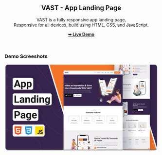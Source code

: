 <div align="center">

  <h2 align="center">VAST - App Landing Page</h2>

  VAST is a fully responsive app landing page, <br />Responsive for all devices, build using HTML, CSS, and JavaScript.

  <a href="https://codewithsadee.github.io/vast/"><strong>➥ Live Demo</strong></a>

</div>

<br />

### Demo Screeshots

![VAST Desktop Demo](./readme-images/desktop.png "Desktop Demo")

